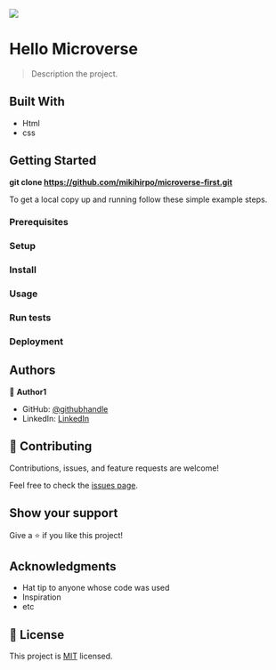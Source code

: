 ![](https://img.shields.io/badge/Microverse-blueviolet)

# Hello Microverse

> Description the project.


## Built With

- Html
- css




## Getting Started

**git clone https://github.com/mikihirpo/microverse-first.git**



To get a local copy up and running follow these simple example steps.

### Prerequisites

### Setup

### Install

### Usage

### Run tests

### Deployment



## Authors

👤 **Author1**

- GitHub: [@githubhandle](https://github.com/mikihirpo)
- LinkedIn: [LinkedIn](https://www.linkedin.com/in/michael-hirpo-40269882/)



## 🤝 Contributing

Contributions, issues, and feature requests are welcome!

Feel free to check the [issues page](../../issues/).

## Show your support

Give a ⭐️ if you like this project!

## Acknowledgments

- Hat tip to anyone whose code was used
- Inspiration
- etc

## 📝 License

This project is [MIT](./MIT.md) licensed.